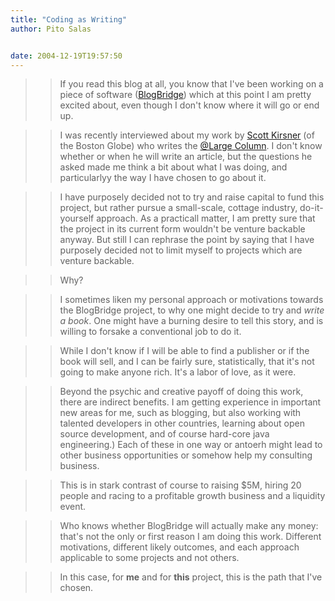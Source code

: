 ```yaml
---
title: "Coding as Writing"
author: Pito Salas


date: 2004-12-19T19:57:50
---
```



>>

>> If you read this blog at all, you know that I've been working on a piece of
software ([BlogBridge](<http://www.blogbridge.com>)) which at this point I am
pretty excited about, even though I don't know where it will go or end up.

>>

>> I was recently interviewed about my work by [Scott
Kirsner](<http://www.boston.com/business/technology/kirsner/>) (of the Boston
Globe) who writes the [@Large
Column](<http://www.boston.com/business/technology/kirsner/>). I don't know
whether or when he will write an article, but the questions he asked made me
think a bit about what I was doing, and particularlyy the way I have chosen to
go about it.

>>

>> I have purposely decided not to try and raise capital to fund this project,
but rather pursue a small-scale, cottage industry, do-it-yourself approach. As
a practicall matter, I am pretty sure that the project in its current form
wouldn't be venture backable anyway. But still I can rephrase the point by
saying that I have purposely decided not to limit myself to projects which are
venture backable.

>>

>> Why?

>>

>> I sometimes liken my personal approach or motivations towards the
BlogBridge project, to why one might decide to try and _write a book_. One
might have a burning desire to tell this story, and is willing to forsake a
conventional job to do it.

>>

>> While I don't know if I will be able to find a publisher or if the book
will sell, and I can be fairly sure, statistically, that it's not going to
make anyone rich. It's a labor of love, as it were.

>>

>> Beyond the psychic and creative payoff of doing this work, there are
indirect benefits. I am getting experience in important new areas for me, such
as blogging, but also working with talented developers in other countries,
learning about open source development, and of course hard-core java
engineering.) Each of these in one way or antoerh might lead to other business
opportunities or somehow help my consulting business.

>>

>> This is in stark contrast of course to raising $5M, hiring 20 people and
racing to a profitable growth business and a liquidity event.

>>

>> Who knows whether BlogBridge will actually make any money: that's not the
only or first reason I am doing this work. Different motivations, different
likely outcomes, and each approach applicable to some projects and not others.

>>

>> In this case, for **me** and for **this** project, this is the path that
I've chosen.


